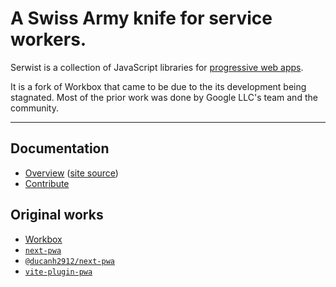 # A Swiss Army knife for service workers.

Serwist is a collection of JavaScript libraries for [progressive web apps](https://developer.mozilla.org/en-US/docs/Web/Progressive_web_apps).

It is a fork of Workbox that came to be due to the its development being stagnated. Most of the prior work was done by Google LLC's team and the community.

---

## Documentation

- [Overview](https://serwist.pages.dev) ([site source](https://gitlab.com/serwist/serwist/tree/main/docs))
- [Contribute](/CONTRIBUTING.md)

## Original works

- [Workbox](https://github.com/GoogleChrome/workbox/commit/ee62b5b5b9ed321af457a2d962b2a34196a80263)
- [`next-pwa`](https://github.com/shadowwalker/next-pwa/commits/1e6af5fa9f6a807930f451adb5ab5078d5cda451)
- [`@ducanh2912/next-pwa`](https://gitlab.com/serwist/next-pwa/commits/9a7281563557bce5ecac9a9d3a727639b42e1350)
- [`vite-plugin-pwa`](https://github.com/vite-pwa/vite-plugin-pwa/commits/f35a687063363d243bed65f863f2abc29605d878)
